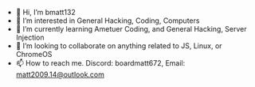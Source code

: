 - 👋 Hi, I’m bmatt132
- 👀 I’m interested in General Hacking, Coding, Computers
- 🌱 I’m currently learning Ametuer Coding, and General Hacking, Server Injection
- 💞️ I’m looking to collaborate on anything related to JS, Linux, or ChromeOS
- 📫 How to reach me. Discord: boardmatt672, Email: matt2009.14@outlook.com
